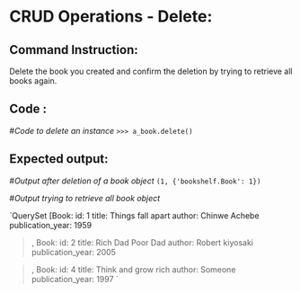 # CRUD Operations - Delete: 

## Command Instruction: 
Delete the book you created and confirm the deletion by trying to retrieve all books again.

## Code : 

#*Code to delete an instance*
`>>> a_book.delete()`


## Expected output:
#*Output after deletion of a book object*
`(1, {'bookshelf.Book': 1})
`

#*Output trying to retrieve all book object*

`QuerySet [Book: id: 1
title: Things fall apart
author: Chinwe Achebe
publication_year: 1959

>, Book: id: 2
title: Rich Dad Poor Dad
author: Robert kiyosaki
publication_year: 2005

>, Book: id: 4
title: Think and grow rich
author: Someone
publication_year: 1997
`